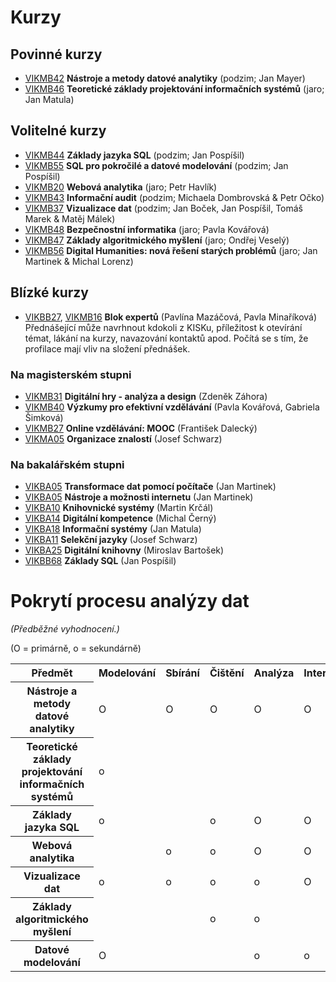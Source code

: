 # Kurzy

## Povinné kurzy


- [VIKMB42](https://is.muni.cz/predmet/phil/VIKMB42) **Nástroje a metody datové analytiky** (podzim; Jan Mayer)
- [VIKMB46](https://is.muni.cz/predmet/phil/VIKMB46) **Teoretické základy projektování informačních systémů** (jaro; Jan Matula)

## Volitelné kurzy

- [VIKMB44](https://is.muni.cz/predmet/phil/VIKMB44) **Základy jazyka SQL** (podzim; Jan Pospíšil)
- [VIKMB55](https://is.muni.cz/predmet/phil/VIKMB55) **SQL pro pokročilé a datové modelování** (podzim; Jan Pospíšil)
- [VIKMB20](https://is.muni.cz/predmet/phil/VIKMB20) **Webová analytika** (jaro; Petr Havlík)
- [VIKMB43](https://is.muni.cz/predmet/phil/VIKMB43) **Informační audit** (podzim; Michaela Dombrovská & Petr Očko)
- [VIKMB37](https://is.muni.cz/predmet/phil/VIKMB37) **Vizualizace dat** (podzim; Jan Boček, Jan Pospíšil, Tomáš Marek & Matěj Málek)
- [VIKMB48](https://is.muni.cz/predmet/phil/VIKMB48) **Bezpečnostní informatika** (jaro; Pavla Kovářová)
- [VIKMB47](https://is.muni.cz/predmet/phil/VIKMB47) **Základy algoritmického myšlení** (jaro; Ondřej Veselý)
- [VIKMB56](https://is.muni.cz/predmet/phil/VIKMB56) **Digital Humanities: nová řešení starých problémů** (jaro; Jan Martinek & Michal Lorenz)

## Blízké kurzy

- [VIKBB27](https://is.muni.cz/predmet/phil/VIKBB27), [VIKMB16](https://is.muni.cz/predmet/phil/VIKMB16) **Blok expertů** (Pavlína Mazáčová, Pavla Minaříková) Přednášející může navrhnout kdokoli z KISKu, příležitost k otevírání témat, lákání na kurzy, navazování kontaktů apod. Počítá se s tím, že profilace mají vliv na složení přednášek.

### Na magisterském stupni

- [VIKMB31](https://is.muni.cz/predmet/phil/VIKMB31) **Digitální hry - analýza a design** (Zdeněk Záhora)
- [VIKMB40](https://is.muni.cz/predmet/phil/VIKMB40) **Výzkumy pro efektivní vzdělávání** (Pavla Kovářová, Gabriela Šimková)
- [VIKMB27](https://is.muni.cz/predmet/phil/VIKMB27) **Online vzdělávání: MOOC** (František Dalecký)
- [VIKMA05](https://is.muni.cz/predmet/phil/VIKMA05) **Organizace znalostí** (Josef Schwarz)

### Na bakalářském stupni

- [VIKBA05](https://is.muni.cz/predmet/phil/VIKBA05) **Transformace dat pomocí počítače** (Jan Martinek)
- [VIKBA05](https://is.muni.cz/predmet/phil/VIKBA07) **Nástroje a možnosti internetu** (Jan Martinek)
- [VIKBA10](https://is.muni.cz/predmet/phil/VIKBA10) **Knihovnické systémy** (Martin Krčál)
- [VIKBA14](https://is.muni.cz/predmet/phil/VIKBA14) **Digitální kompetence** (Michal Černý)
- [VIKBA18](https://is.muni.cz/predmet/phil/VIKBA18) **Informační systémy** (Jan Matula)
- [VIKBA11](https://is.muni.cz/predmet/phil/VIKBA11) **Selekční jazyky** (Josef Schwarz)
- [VIKBA25](https://is.muni.cz/predmet/phil/VIKBA25) **Digitální knihovny** (Miroslav Bartošek)
- [VIKBB68](https://is.muni.cz/predmet/phil/VIKBB68) **Základy SQL** (Jan Pospíšil)

# Pokrytí procesu analýzy dat

*(Předběžné vyhodnocení.)*

(O = primárně, o = sekundárně)

<table>
	<tr>
		<th>Předmět</th>
		<th>Modelování</th>
		<th>Sbírání</th>
		<th>Čištění</th>
		<th>Analýza</th>
		<th>Interpretace</th>
		<th>Prezentace</th>
	</tr>
	<tr>
		<th>Nástroje a metody datové analytiky</th>
		<td>O</td>
		<td>O</td>
		<td>O</td>
		<td>O</td>
		<td>O</td>
		<td>O</td>
	</tr>
	<tr>
		<th>Teoretické základy projektování informačních systémů</th>
		<td>o</td>
		<td></td>
		<td></td>
		<td></td>
		<td></td>
		<td></td>
	</tr>
	<tr>
		<th>Základy jazyka SQL</th>
		<td>o</td>
		<td></td>
		<td>o</td>
		<td>O</td>
		<td>O</td>
		<td>o</td>
	</tr>
	<tr>
		<th>Webová analytika</th>
		<td></td>
		<td>o</td>
		<td>o</td>
		<td>O</td>
		<td>O</td>
		<td></td>
	</tr>
	<tr>
		<th>Vizualizace dat</th>
		<td>o</td>
		<td>o</td>
		<td>o</td>
		<td>o</td>
		<td>O</td>
		<td>O</td>
	</tr>
	<tr>
		<th>Základy algoritmického myšlení</th>
		<td></td>
		<td></td>
		<td>o</td>
		<td>o</td>
		<td></td>
		<td></td>
	</tr>
	<tr>
		<th>Datové modelování</th>
		<td>O</td>
		<td></td>
		<td></td>
		<td>o</td>
		<td>o</td>
		<td>O</td>
	</tr>
</table>


